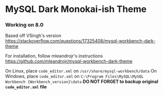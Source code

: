 # MySQL Dark Monokai-ish Theme

### Working on 8.0

Based off VSingh's version https://stackoverflow.com/questions/17325408/mysql-workbench-dark-theme

For installation, follow mleandrojr's instructions https://github.com/mleandrojr/mysql-workbench-dark-theme

On Linux, place `code_editor.xml` on `/usr/share/mysql-workbench/data`
On Windows, place `code_editor.xml` on `C:\Program Files\MySQL\MySQL Workbench {Workbench_version}\data`
**DO NOT FORGET to backup original `code_editor.xml` file**
